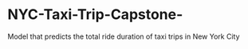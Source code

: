# NYC-Taxi-Trip-Capstone-
Model that predicts the total ride duration of taxi trips in New York City
